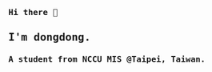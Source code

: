 <samp>
<h3>Hi there 👋</h3>
<h2>I'm dongdong.</h2>
<h3>A student from NCCU MIS @Taipei, Taiwan.</h3>
</samp>
